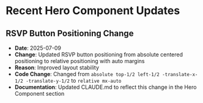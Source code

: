 # Recent Hero Component Updates

## RSVP Button Positioning Change
- **Date**: 2025-07-09
- **Change**: Updated RSVP button positioning from absolute centered positioning to relative positioning with auto margins
- **Reason**: Improved layout stability
- **Code Change**: Changed from `absolute top-1/2 left-1/2 -translate-x-1/2 -translate-y-1/2` to `relative mx-auto`
- **Documentation**: Updated CLAUDE.md to reflect this change in the Hero Component section